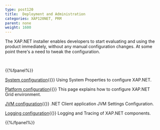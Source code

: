 ```yaml
---
type: post120
title:  Deployment and Administration
categories: XAP120NET, PRM
parent: none
weight: 1600
---
```





The XAP.NET installer enables developers to start evaluating and using the product immediately, without any manual configuration changes.
At some point there's a need to tweak the configuration.


<br>

{{%fpanel%}}

[System configuration](./system-configuration.html){{<wbr>}}
Using System Properties to configure XAP.NET.


[Platform configuration](./system-configuration-list.html){{<wbr>}}
This page explains how to configure XAP.NET Grid environment.

[JVM configuration](./jvm-configuration.html){{<wbr>}}
.NET Client application JVM Settings Configuration.

[Logging configuration](./log-configuration.html){{<wbr>}}
Logging and Tracing of XAP.NET components.

{{%/fpanel%}}



